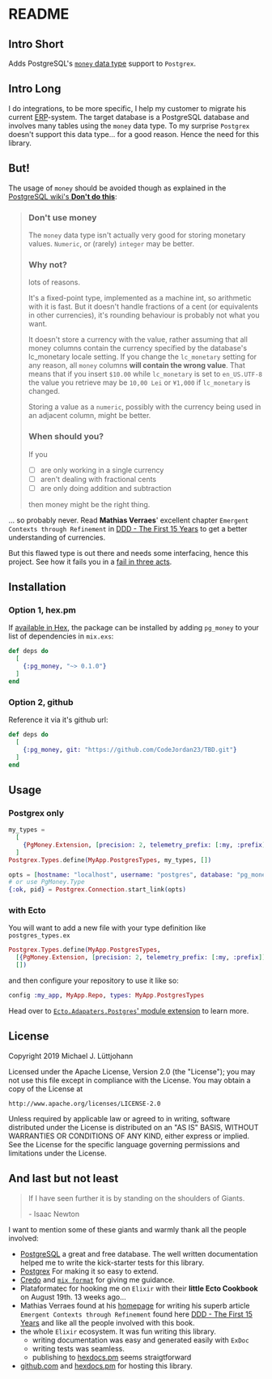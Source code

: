 # README

## Intro Short

Adds PostgreSQL's [`money` data type](https://www.postgresql.org/docs/9.5/datatype-money.html) support to `Postgrex`.

## Intro Long
I do integrations, to be more specific, I help my customer to migrate his current [ERP](https://en.wikipedia.org/wiki/Enterprise_resource_planning)-system. The target database is a PostgreSQL database and involves many tables using the `money` data type. To my surprise `Postgrex` doesn't support this data type... for a good reason. Hence the need for this library.

## But!
The usage of `money` should be avoided though as explained in the [PostgreSQL wiki's **Don't do this**](https://wiki.postgresql.org/wiki/Don%27t_Do_This#Don.27t_use_money):

> ### Don't use money
> The `money` data type isn't actually very good for storing monetary values. `Numeric`, or (rarely) `integer` may be better.
> 
> ### Why not?
> lots of reasons.
> 
> It's a fixed-point type, implemented as a machine int, so arithmetic with it is fast. But it doesn't handle fractions of a cent (or equivalents in other currencies), it's rounding behaviour is probably not what you want.
> 
> It doesn't store a currency with the value, rather assuming that all money columns contain the currency specified by the database's lc_monetary locale setting. If you change the `lc_monetary` setting for any reason, all `money` columns **will contain the wrong value**. That means that if you insert `$10.00` while `lc_monetary` is set to `en_US.UTF-8` the value you retrieve may be `10,00 Lei` or `¥1,000` if `lc_monetary` is changed.
> 
> Storing a value as a `numeric`, possibly with the currency being used in an adjacent column, might be better.
> 
> ### When should you?
> If you
> - [ ] are only working in a single currency
> - [ ] aren't dealing with fractional cents
> - [ ] are only doing addition and subtraction
> 
> then money might be the right thing.

... so probably never. Read **Mathias Verraes**' excellent chapter `Emergent Contexts through Refinement` in [DDD - The First 15 Years](https://universities.leanpub.com/ddd_first_15_years) to get a better understanding of currencies.


But this flawed type is out there and needs some interfacing, hence this project.
See how it fails you in a [fail in three acts](FAIL_IN_THREE_ACTS.html).

## Installation

### Option 1, hex.pm

If [available in Hex](https://hex.pm/docs/publish), the package can be installed
by adding `pg_money` to your list of dependencies in `mix.exs`:

```elixir
def deps do
  [
    {:pg_money, "~> 0.1.0"}
  ]
end
```

### Option 2, github

Reference it via it's github url:

```elixir
def deps do
  [
    {:pg_money, git: "https://github.com/CodeJordan23/TBD.git"}
  ]
end
```
## Usage

### Postgrex only

```elixir
my_types =
  [
    {PgMoney.Extension, [precision: 2, telemetry_prefix: [:my, :prefix]]}
  ]
Postgrex.Types.define(MyApp.PostgresTypes, my_types, [])

opts = [hostname: "localhost", username: "postgres", database: "pg_money_test", types: MyApp.PostgresTypes ]
# or use PgMoney.Type
{:ok, pid} = Postgrex.Connection.start_link(opts)
```

### with Ecto

You will want to add a new file with your type definition like `postgres_types.ex`
```elixir
Postgrex.Types.define(MyApp.PostgresTypes,
  [{PgMoney.Extension, [precision: 2, telemetry_prefix: [:my, :prefix]]}] ++ Ecto.Adapters.Postgres.extensions(),
  [])
```

and then configure your repository to use it like so:
```elixir
config :my_app, MyApp.Repo, types: MyApp.PostgresTypes
```

Head over to [`Ecto.Adapaters.Postgres`' module extension](https://hexdocs.pm/ecto_sql/Ecto.Adapters.Postgres.html#module-extensions) to learn more.

## License
Copyright 2019 Michael J. Lüttjohann

Licensed under the Apache License, Version 2.0 (the "License");
you may not use this file except in compliance with the License.
You may obtain a copy of the License at

    http://www.apache.org/licenses/LICENSE-2.0

Unless required by applicable law or agreed to in writing, software
distributed under the License is distributed on an "AS IS" BASIS,
WITHOUT WARRANTIES OR CONDITIONS OF ANY KIND, either express or implied.
See the License for the specific language governing permissions and
limitations under the License.

## And last but not least

> If I have seen further it is by standing on the shoulders of Giants.
>
> \- Isaac Newton

I want to mention some of these giants and warmly thank all the people involved:
- [PostgreSQL](https://www.postgresql.org/) a great and free database. The well written documentation helped me to write the kick-starter tests for this library.
- [Postgrex](https://hexdocs.pm/postgrex/readme.html)
    For making it so easy to extend.
- [Credo](https://github.com/rrrene/credo/) and [`mix format`](https://hexdocs.pm/mix/master/Mix.Tasks.Format.html) for giving me guidance.
- Plataformatec for hooking me on `Elixir` with their **little Ecto Cookbook** on August 19th. 13 weeks ago...
- Mathias Verraes found at his [homepage](http://verraes.net/) for writing his superb article `Emergent Contexts through Refinement` found here [DDD - The First 15 Years](https://universities.leanpub.com/ddd_first_15_years) and like all the people involved with this book.
- the whole `Elixir` ecosystem. It was fun writing this library.
    - writing documentation was easy and generated easily with `ExDoc`
    - writing tests was seamless.
    - publishing to [hexdocs.pm](https://hexdocs.pm/) seems straigtforward
- [github.com](https://github.com/) and [hexdocs.pm](https://hexdocs.pm/) for hosting this library.